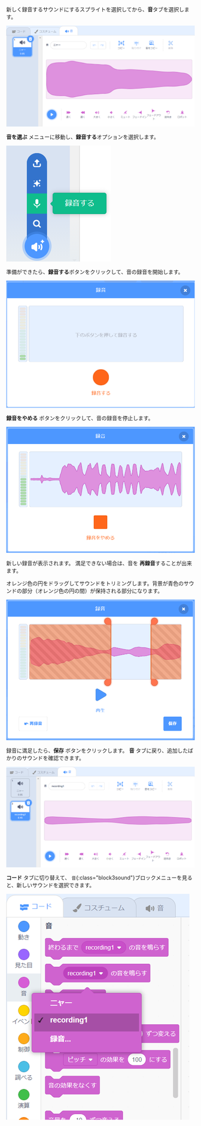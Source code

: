 新しく録音するサウンドにするスプライトを選択してから、**音**タブを選択します。

![スクラッチエディタで開かれた音タブ](images/sounds-tab.png)

**音を選ぶ** メニューに移動し、**録音する**オプションを選択します。

![「録音」オプションが強調表示された「音を選ぶ」メニュー。](images/record-sound-button.png)

準備ができたら、**録音する**ボタンをクリックして、音の録音を開始します。

![「録音する」ボタンのある「録音」ポップアップウィンドウ。](images/record-sound.png)

**録音をやめる** ボタンをクリックして、音の録音を停止します。

![「録音をやめる」ボタンのある「録音」ポップアップウィンドウ。](images/stop-recording-sound.png)

新しい録音が表示されます。 満足できない場合は、音を **再録音**することが出来ます。

オレンジ色の円をドラッグしてサウンドをトリミングします。背景が青色のサウンドの部分（オレンジ色の円の間）が保持される部分になります。

![録音された音の全体。青い背景である音の一部を切り取るためにオレンジ色の円で選択されたもの。 残りの音はオレンジ色の影付きの領域。](images/crop-your-sound.png)

録音に満足したら、**保存** ボタンをクリックします。 **音** タブに戻り、追加したばかりのサウンドを確認できます。

![音タブ。音のリストに表示されているrecording1。](images/new-sound-inserted.png)

**コード** タブに切り替えて、 `音`{:class="block3sound"}ブロックメニューを見ると、新しいサウンドを選択できます。

![「音」ブロックメニュー。ブロック内で使用できるrecording1。](images/sound-blocks-menu.png)

